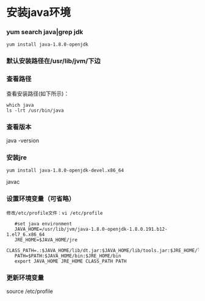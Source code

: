 # 安装java环境
### yum search java|grep jdk
```Plain Text
yum install java-1.8.0-openjdk
```
### 默认安装路径在/usr/lib/jvm/下边
### 查看路径
查看安装路径(如下所示)：

```Plain Text
which java
ls -lrt /usr/bin/java
```
### 查看版本
java -version

### 安装jre
```Plain Text
yum install java-1.8.0-openjdk-devel.x86_64
```
javac

### 设置环境变量（可省略）
```Plain Text
修改/etc/profile文件：vi /etc/profile

   #set java environment
   JAVA_HOME=/usr/lib/jvm/java-1.8.0-openjdk-1.8.0.191.b12-1.el7_6.x86_64
   JRE_HOME=$JAVA_HOME/jre
   CLASS_PATH=.:$JAVA_HOME/lib/dt.jar:$JAVA_HOME/lib/tools.jar:$JRE_HOME/lib
   PATH=$PATH:$JAVA_HOME/bin:$JRE_HOME/bin
   export JAVA_HOME JRE_HOME CLASS_PATH PATH
```
### 更新环境变量
source /etc/profile

